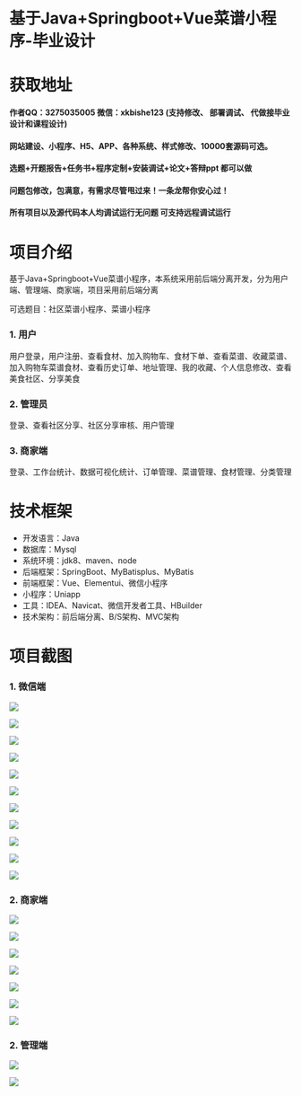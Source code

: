 # 基于Java+Springboot+Vue菜谱小程序-毕业设计

# 获取地址

#### 作者QQ：3275035005 微信：xkbishe123 (支持修改、 部署调试、 代做接毕业设计和课程设计)

#### 网站建设、小程序、H5、APP、各种系统、样式修改、10000套源码可选。

#### 选题+开题报告+任务书+程序定制+安装调试+论文+答辩ppt 都可以做

#### 问题包修改，包满意，有需求尽管甩过来！一条龙帮你安心过！

#### 所有项目以及源代码本人均调试运行无问题 可支持远程调试运行

# 项目介绍
基于Java+Springboot+Vue菜谱小程序，本系统采用前后端分离开发，分为用户端、管理端、商家端，项目采用前后端分离

可选题目：社区菜谱小程序、菜谱小程序

### 1. 用户

用户登录，用户注册、查看食材、加入购物车、食材下单、查看菜谱、收藏菜谱、加入购物车菜谱食材、查看历史订单、地址管理、我的收藏、个人信息修改、查看美食社区、分享美食 

###  2. 管理员

登录、查看社区分享、社区分享审核、用户管理

###  3. 商家端

登录、工作台统计、数据可视化统计、订单管理、菜谱管理、食材管理、分类管理 

# 技术框架
- 开发语言：Java 
- 数据库：Mysql 
- 系统环境：jdk8、maven、node
- 后端框架：SpringBoot、MyBatisplus、MyBatis
- 前端框架：Vue、Elementui、微信小程序
- 小程序：Uniapp
- 工具：IDEA、Navicat、微信开发者工具、HBuilder
- 技术架构：前后端分离、B/S架构、MVC架构
# 项目截图

### 1. 微信端

![](image/A1.png)

![](image/A2.png)

![](image/A3.png)

![](image/A4.png)

![](image/A5.png)

![](image/A6.png)

![](image/A7.png)

![](image/A8.png)

![](image/A9.png)

![](image/A10.png)

![](image/A11.png)

### 2. 商家端

![](image/B1.png)

![](image/B2.png)

![](image/B3.png)

![](image/B4.png)

![](image/B5.png)

![](image/B6.png)

![](image/B7.png)

### 2. 管理端

![](image/C1.png)

![](image/C2.png)
